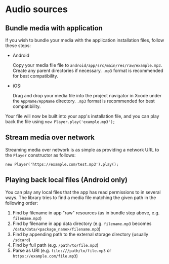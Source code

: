 Audio sources
=============

Bundle media with application
-----------------------------

If you wish to bundle your media with the application installation files,
follow these steps:

* Android

    Copy your media file file to `android/app/src/main/res/raw/example.mp3`.
    Create any parent directories if necessary. `.mp3` format is recommended for
    best compatibility.

* iOS:

    Drag and drop your media file into the project navigator in Xcode under the
    `AppName/AppName` directory. `.mp3` format is recommended for best
    compatibility.

Your file will now be built into your app's installation file, and you can play
back the file using `new Player.play('example.mp3');`

Stream media over network
-------------------------

Streaming media over network is as simple as providing a network URL to the
`Player` constructor as follows:

```
new Player('https://example.com/test.mp3').play();
```

Playing back local files (Android only)
---------------------------------------

You can play any local files that the app has read permissions to in several
ways. The library tries to find a media file matching the given path in the
following order:

1. Find by filename in app "raw" resources (as in bundle step above, e.g.
   `filename.mp3`)
2. Find by filename in app data directory (e.g. `filename.mp3` becomes
   `/data/data/<package_name>/filename.mp3`)
3. Find by appending path to the external storage directory (usually `/sdcard`)
4. Find by full path (e.g. `/path/to/file.mp3`)
5. Parse as URI (e.g. `file:///path/to/file.mp3` or
   `https://example.com/file.mp3`)
